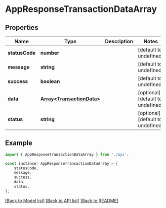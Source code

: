 # AppResponseTransactionDataArray


## Properties

Name | Type | Description | Notes
------------ | ------------- | ------------- | -------------
**statusCode** | **number** |  | [default to undefined]
**message** | **string** |  | [default to undefined]
**success** | **boolean** |  | [default to undefined]
**data** | [**Array&lt;TransactionData&gt;**](TransactionData.md) |  | [optional] [default to undefined]
**status** | **string** |  | [optional] [default to undefined]

## Example

```typescript
import { AppResponseTransactionDataArray } from './api';

const instance: AppResponseTransactionDataArray = {
    statusCode,
    message,
    success,
    data,
    status,
};
```

[[Back to Model list]](../README.md#documentation-for-models) [[Back to API list]](../README.md#documentation-for-api-endpoints) [[Back to README]](../README.md)
